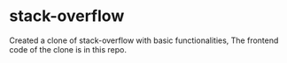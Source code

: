 # stack-overflow
Created a clone of stack-overflow with basic functionalities, The frontend code of the clone is in this repo.
